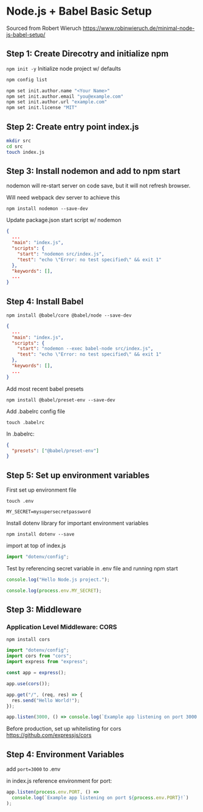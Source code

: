# Node.js + Babel Basic Setup

Sourced from Robert Wieruch
https://www.robinwieruch.de/minimal-node-js-babel-setup/

## Step 1: Create Direcotry and initialize npm

`npm init -y`
Initialize node project w/ defaults

```bash
npm config list

npm set init.author.name "<Your Name>"
npm set init.author.email "you@example.com"
npm set init.author.url "example.com"
npm set init.license "MIT"
```

## Step 2: Create entry point index.js

```bash
mkdir src
cd src
touch index.js
```

## Step 3: Install nodemon and add to npm start

nodemon will re-start server on code save, but it will not refresh browser.

Will need webpack dev server to achieve this

`npm install nodemon --save-dev`

Update package.json start script w/ nodemon

```json
{
  ...
  "main": "index.js",
  "scripts": {
    "start": "nodemon src/index.js",
    "test": "echo \"Error: no test specified\" && exit 1"
  },
  "keywords": [],
  ...
}
```

## Step 4: Install Babel

`npm install @babel/core @babel/node --save-dev`

```json
{
  ...
  "main": "index.js",
  "scripts": {
    "start": "nodemon --exec babel-node src/index.js",
    "test": "echo \"Error: no test specified\" && exit 1"
  },
  "keywords": [],
  ...
}
```

Add most recent babel presets

`npm install @babel/preset-env --save-dev`

Add .babelrc config file

`touch .babelrc`

In .babelrc:

```json
{
  "presets": ["@babel/preset-env"]
}
```

## Step 5: Set up environment variables

First set up environment file

`touch .env`

`MY_SECRET=mysupersecretpassword`

Install dotenv library for important environment variables

`npm install dotenv --save`

import at top of index.js

```javascript
import "dotenv/config";
```

Test by referencing secret variable in .env file and running npm start

```javascript
console.log("Hello Node.js project.");

console.log(process.env.MY_SECRET);
```

## Step 3: Middleware

### Application Level Middleware: CORS

`npm install cors`

```javascript
import "dotenv/config";
import cors from "cors";
import express from "express";

const app = express();

app.use(cors());

app.get("/", (req, res) => {
  res.send("Hello World!");
});

app.listen(3000, () => console.log(`Example app listening on port 3000!`));
```

Before production, set up whitelisting for cors
https://github.com/expressjs/cors

## Step 4: Environment Variables

add
`port=3000` to .env

in index.js reference environment for port:

```javascript
app.listen(process.env.PORT, () =>
  console.log(`Example app listening on port ${process.env.PORT}!`)
);
```
